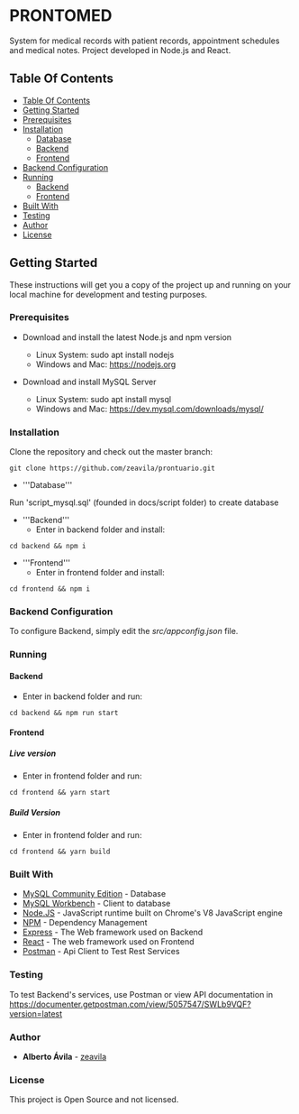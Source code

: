 # PRONTOMED

System for medical records with patient records, appointment schedules and medical notes. Project developed in Node.js and React.

## Table Of Contents

- [Table Of Contents](#table-of-contents)
- [Getting Started](#getting-started)
- [Prerequisites](#prerequisites)
- [Installation](#installation)
  - [Database](#database)
  - [Backend](#backend)
  - [Frontend](#frontend)
- [Backend Configuration](#backend-configuration)
- [Running](#running)
  - [Backend](#backend-running)
  - [Frontend](#frontend-running)
- [Built With](#built-with)
- [Testing](#testing)
- [Author](#author)
- [License](#license)

## Getting Started

These instructions will get you a copy of the project up and running on your local machine for development and testing purposes.

### Prerequisites

- Download and install the latest Node.js and npm version

  - Linux System: sudo apt install nodejs
  - Windows and Mac: https://nodejs.org

- Download and install MySQL Server
  - Linux System: sudo apt install mysql
  - Windows and Mac: https://dev.mysql.com/downloads/mysql/

### Installation

Clone the repository and check out the master branch:

```
git clone https://github.com/zeavila/prontuario.git
```

- '''Database'''

Run 'script_mysql.sql' (founded in docs/script folder) to create database

- '''Backend'''
  - Enter in backend folder and install:

```
cd backend && npm i
```

- '''Frontend'''
  - Enter in frontend folder and install:

```
cd frontend && npm i
```

### Backend Configuration

To configure Backend, simply edit the _src/appconfig.json_ file.

### Running

#### Backend

- Enter in backend folder and run:

```
cd backend && npm run start
```

#### Frontend

##### Live version

- Enter in frontend folder and run:

```
cd frontend && yarn start
```

##### Build Version

- Enter in frontend folder and run:

```
cd frontend && yarn build
```

### Built With

- [MySQL Community Edition](https://www.mysql.com/products/community/) - Database
- [MySQL Workbench](https://dev.mysql.com/downloads/workbench/) - Client to database
- [Node.JS](https://www.nodejs.org/) - JavaScript runtime built on Chrome's V8 JavaScript engine
- [NPM](https://www.npmjs.com/) - Dependency Management
- [Express](https://expressjs.com) - The Web framework used on Backend
- [React](https://reactjs.org/) - The web framework used on Frontend
- [Postman](https://www.getpostman.com/) - Api Client to Test Rest Services

### Testing

To test Backend's services, use Postman or view API documentation in https://documenter.getpostman.com/view/5057547/SWLb9VQF?version=latest

### Author

- **Alberto Ávila** - [zeavila](https://github.com/zeavila)

### License

This project is Open Source and not licensed.
